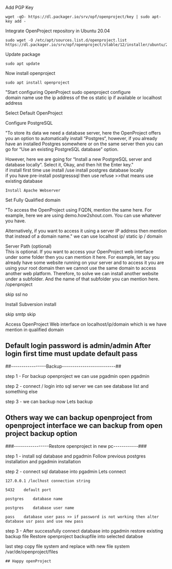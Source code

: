 		
Add PGP Key

 	wget -qO- https://dl.packager.io/srv/opf/openproject/key | sudo apt-key add -	
		
Integrate OpenProject repository in Ubuntu 20.04

 	sudo wget -O /etc/apt/sources.list.d/openproject.list https://dl.packager.io/srv/opf/openproject/stable/12/installer/ubuntu/20.04.repo	
		
Update package

 	sudo apt update
		
Now install openproject

	sudo apt install openproject
	
"Start configuring OpenProject
 	sudo openproject configure	
 domain name use the ip address of the os static ip if available or localhost address
		
Select Default OpenProject 		
		
Configure PostgreSQL

"To store its data we need a database server, here the OpenProject offers you an option to automatically install “Postgres“, however, if you already have an installed Postgres somewhere or on the same server then you can go for “Use an existing PostgreSQL database” option.

However, here we are going for 
“Install a new PostgreSQL server and database locally“. 
Select it, Okay, and then hit the Enter key."	
if install first time use install /use install postgres database locally         
if you have pre-install postgresssql then use refuse >>that means use existing database	
		
	Install Apache Webserver		
		
Set Fully Qualified domain
		
"To access the OpenProject using FQDN, mention the same here. For example, here we are using demo.how2shout.com. You can use whatever you have.

Alternatively, if you want to access it using a server IP address then mention that instead of a domain name."	we can use localhost ip/ static ip / domain	
		
Server Path (optional)		
This is optional. If you want to access your OpenProject web interface under some folder then you can mention it here. For example, let say you already have some website running on your server and to access it you are using your root domain then we cannot use the same domain to access another web platform. Therefore, to solve we can install another website under a subfolder. And the name of that subfolder you can mention here.	/openproject	
		
skip ssl	no	
		
Install Subversion	install	
		
skip smtp	skip	
		
Access OpenProject Web interface	on localhost/ip/domain which is we have mention in qualified domain 	
		
## Default login password is 	admin/admin	After login first time must update default pass
		
##-----------------Backup--------------------------##		
		
		
step 1 - For backup openproject we can use pgadmin	open pgadmin	
		
step 2 - connect / login into sql server	we can see database list and something else	
		
step 3 - we can backup now 	Lets backup	
		
## Others way we can backup openproject from openproject interface	we can backup from open project backup option	
		
###-----------------Restore openproject in new pc------------###
		
		
step 1 -  install sql database and pgadmin 	Follow previous postgres installation and pgadmin installation	
		
step 2 - connect sql database into pgadmin	Lets connect	
		
	127.0.0.1 /loclhost	connection string
		
	5432	default port
		
	postgres	database name
		
	postgres	database user name
		
	pass	database user pass >> if password is not working then alter database usr pass and use new pass
step 3 - After successfully connect database into pgadmin restore existing backup file	Restore openproject backupfile into selected databse	
		
last step copy file system and replace with new file system	/var/de/openproject/files	
		
	## Happy openProject	
